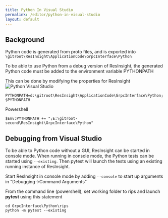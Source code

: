 ```yaml
---
title: Python In Visual Studio
permalink: /editor/python-in-visual-studio
layout: default
---
```


## Background
Python code is generated from proto files, and is exported into `\gitroot\ResInsight\ApplicationCode\GrpcInterface\Python`

To be able to use Python from a debug version of ResInsight, the generated Python code must be added to the environment variable PYTHONPATH

This can be done by modifying the properties for ResInsight
![Python Visual Studio]({{site.baseurl}}/assets/images/python_environment_settings.png)

`PYTHONPATH=d:\gitroot\ResInsight\ApplicationCode\GrpcInterface\Python;$PYTHONPATH`

Powershell

`$Env:PYTHONPATH += ";E:\gitroot-second\ResInsight\GrpcInterface\Python"`

## Debugging from Visual Studio
To be able to Python code without a GUI, ResInsight can be started in console mode. When running in console mode, the Python tests can be started using `--existing`. Then pytest will launch the tests using an existing running instance of ResInsight.

Start ResInsight in console mode by adding `--console` to start up arguments in "Debugging->Command Arguments"

From the command line (powershell), set working folder to rips and launch **pytest** using this statement
    
    cd GrpcInterface\Python\rips 
    python -m pytest --existing
